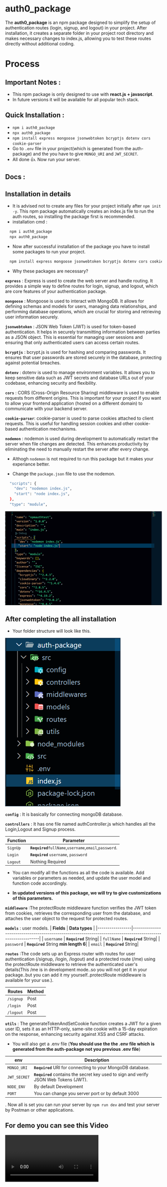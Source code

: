 # auth0_package

The **auth0_package** is an npm package designed to simplify the setup of authentication routes (login, signup, and logout) in your project. After installation, it creates a separate folder in your project root directory and makes necessary changes to index.js, allowing you to test these routes directly without additional coding.

# Process

## Important Notes : 
- This npm package is only designed to use with **react.js + javascript**. 
- In future versions it will be available for all popular tech stack.

## Quick Installation : 

- `npm i auth0_package`
- `npx auth0_package`
- `npm install express mongoose jsonwebtoken bcryptjs dotenv cors cookie-parser`
- Go to `.env` file in your project(which is generated from the auth-package) and the you have to give `MONGO_URI` and `JWT_SECRET`.
- All done 👍. Now run your server.

## Docs :

## Installation in details
- It is advised not to create any files for your project initially after `npm init -y`. This npm package automatically creates an index.js file to run the auth routes, so installing the package first is recommended.
- installation cmd :
```bash
  npm i auth0_package
  npx auth0_package
```

- Now after successful installation of the package you have to install some packages to run your project.
```bash
  npm install express mongoose jsonwebtoken bcryptjs dotenv cors cookie-parser nodemon
```


- Why these packages are necessary?

**`express`** : Express is used to create the web server and handle routing. It provides a simple way to define routes for login, signup, and logout, which are core features of your authentication package.

**`mongoose`** : Mongoose is used to interact with MongoDB. It allows for defining schemas and models for users, managing data relationships, and performing database operations, which are crucial for storing and retrieving user information securely.

**`jsonwebtoken`** : JSON Web Token (JWT) is used for token-based authentication. It helps in securely transmitting information between parties as a JSON object. This is essential for managing user sessions and ensuring that only authenticated users can access certain routes. 

**`bcryptjs`** : bcrypt.js is used for hashing and comparing passwords. It ensures that user passwords are stored securely in the database, protecting against potential breaches. 

**`dotenv`** : dotenv is used to manage environment variables. It allows you to keep sensitive data such as JWT secrets and database URLs out of your codebase, enhancing security and flexibility.

**`cors`** :  CORS (Cross-Origin Resource Sharing) middleware is used to enable requests from different origins. This is important for your project if you want to allow your frontend application (hosted on a different domain) to communicate with your backend server. 

**`cookie-parser`**: cookie-parser is used to parse cookies attached to client requests. This is useful for handling session cookies and other cookie-based authentication mechanisms.

**`nodemon`** : nodemon is used during development to automatically restart the server when file changes are detected. This enhances productivity by eliminating the need to manually restart the server after every change.

- Althogh `nodemon` is not required to run this package but it makes your experiance better.

- Change the `package.json` file to use the nodemon.

```bash
  "scripts": {
    "dev": "nodemon index.js",
    "start": "node index.js",
  },
  "type": "module",
```

![img1](https://github.com/Tuhin114/auth0_package/blob/main/assets/img1.png?raw=true)

## After completing the all installation
- Your folder structure will look like this.

![img2](https://github.com/Tuhin114/auth0_package/blob/main/assets/img2.png?raw=true)

**`config`** : It is basically for connecting mongoDB database.

**`controllers`** : It has one file named authController.js which handles all the Login,Logout and Signup process.

| **Function**     | **Parameter**                                                                                             |
|-----------------|-------------------------------------------------------------------------------------------------------------|
| `SignUp`       | **`Required`**`fullName`,`username`,`email`,`password`. |
| `Login`      | **`Required`** `username`, `password`|
| `Logout`      | Nothing Required|

- You can modify all the functions as all the code is available. Add variables or parameters as needed, and update the user model and function code accordingly.

- **In updated versions of this package, we will try to give customizations of this parameters.**


**`middleware`** :The protectRoute middleware function verifies the JWT token from cookies, retrieves the corresponding user from the database, and attaches the user object to the request for protected routes. 

**`models`** : user models.
| **Fields**     | **Data types**                                                                                             |
|-----------------|-------------------------------------------------------------------------------------------------------------|
| `username`      | **`Required`** String|
| `fullName`      | **`Required`** String|
| `password`      | **`Required`** String **min length 6**|
| `email`         | **`Required`** String|


**`routes`** :The code sets up an Express router with routes for user authentication (/signup, /login, /logout) and a protected route (/me) using the protectRoute middleware to retrieve the authenticated user's details(This /me is in development mode..so you will not get it in your package..but you can add it my yourself..protectRoute middleware is available for your use.).

| **Routes**     | **Method**                                                                                             |
|-----------------|-------------------------------------------------------------------------------------------------------------|
| `/signup`      | Post|
| `/login`       | Post|
| `/logout`      | Post|


**`utils`** :  The generateTokenAndSetCookie function creates a JWT for a given user ID, sets it as an HTTP-only, same-site cookie with a 15-day expiration on the response, enhancing security against XSS and CSRF attacks. 

- You will also get a .env file (**You should use the the .env file which is generated from the auth-package not you previous .env file**)

| **env**     | **Description**                                                                                             |
|-----------------|-------------------------------------------------------------------------------------------------------------|
| `MONGO_URI`       | **`Required`** URI for connecting to your MongoDB database. |
| `JWT_SECRET`      | **`Required`** contains the secret key used to sign and verify JSON Web Tokens (JWT).|
| `NODE_ENV`      | By default Development|
| `PORT`      | You can change you server port or by default 3000|

. Now all is set you can run your server by `npm run dev` and test your server by Postman or other applications.

## For demo you can see this Video

![Video](https://github.com/Tuhin114/auth0_package/blob/main/assets/video.mp4?raw=true)